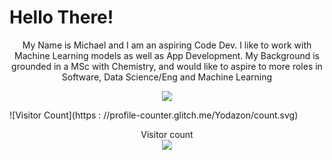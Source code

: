# Hello There!

<p align="center">
  My Name is Michael and I am an aspiring Code Dev. I like to work with Machine Learning models as well as App Development.
  My Background is grounded in a MSc with Chemistry, and would like to aspire to more roles in Software, Data Science/Eng and Machine Learning
</p>

<p align="center">
  
  <a href="https://skillicons.dev">
    <img src="https://skillicons.dev/icons?i=js,html,css,kotlin,py,pytorch,sklearn,tensorflow,selenium,fastapi,flask,gcp,vscode,blender,windows,apple&perline=4" />
  </a>
</p>

![Visitor Count](https : //profile-counter.glitch.me/Yodazon/count.svg)

<p align="center"> 
  Visitor count<br>
  <img src="https://profile-counter.glitch.me/Yodazon/count.svg" />
</p>
